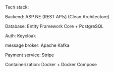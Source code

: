 Tech stack:

  Backend: ASP.NE (REST APIs) (Clean Architecture)
  
  Database: Entity Framework Core + PostgreSQL
  
  Auth: Keycloak 
  
  message broker: Apache Kafka
  
  Payment service: Stripe
  
  Containerization: Docker + Docker Compose
